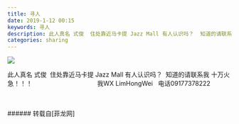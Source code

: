 ```yaml
---
title: 寻人
date: 2019-1-12 00:15
keywords: 寻人
description: 此人真名 式俊  住处靠近马卡提 Jazz Mall 有人认识吗？  知道的请联系我 十万火急！！！                                     我WX LimHongWei   电话09177378222
categories: sharing
---
```

<td class="t_f" id="postmessage_2671308">


<img aid="1053918" data-cf-modified-680cbf104a912cf67c3eb50b-="" file="data/attachment/forum/201901/12/001227wttxogallyzxnw8l.jpg.thumb.jpg" id="aimg_1053918" inpost="1" onclick="" onmouseover="" src="http://www.flw.ph/data/attachment/forum/201901/12/001227wttxogallyzxnw8l.jpg" style="cursor:pointer" zoomfile="data/attachment/forum/201901/12/001227wttxogallyzxnw8l.jpg"/>


此人真名 式俊  住处靠近马卡提 Jazz Mall 有人认识吗？  知道的请联系我 十万火急！！！                                     我WX LimHongWei   电话09177378222<br/>
<br/>
<br/>
</td>
###### 转载自[菲龙网]
